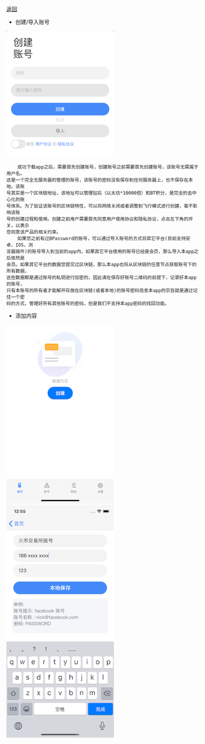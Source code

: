 [返回](./index)
 
 + 创建/导入账号
 
  ![Image](help/1_1.png)
    
    
        成功下载app之后，需要首先创建账号，创建账号之前需要首先创建账号，该账号无需属于用户名。
    这是一个完全无服务器的管理的账号，该账号的密码没有保存到任何服务器上，也不保存在本地。该账
    号其实是一个区块链地址，该地址可以管理钻石（以太坊*10000倍）和BT积分，是完全的去中心化的账
    号体系。为了验证该账号的区块链特性，可以将网络关闭或者调整到飞行模式进行创建，毫不影响该账
    号的创建过程和使用。创建之前用户需要首先同意用户使用协议和隐私协议，点击左下角的开关，以表示
    您同意该产品的相关约束。
        如果您之前有过BPassword的账号，可以通过导入账号的方式将其它平台(目前支持安卓，IOS，浏
    览器插件)的账号导入到当前的app内，如果其它平台使用的账号已经是会员，那么导入本app之后依然是
    会员。如果其它平台的数据您提交过区块链，那么本app也将从区块链的任意节点获取账号下的所有数据，
    这些数据都是通过账号的私钥进行加密的，因此请在保存好账号二维码的前提下，记录好本app的账号，
    只有本账号的所有者才能解开存放在区块链(或者本地)的账号密码信息本app的宗旨就是通过记住一个密
    码的方式，管理好所有其他账号的密码，但是我们不支持本app密码的找回功能。

+ 添加内容

![Image](help/1_2.png)  ![Image](help/1_3.png)
